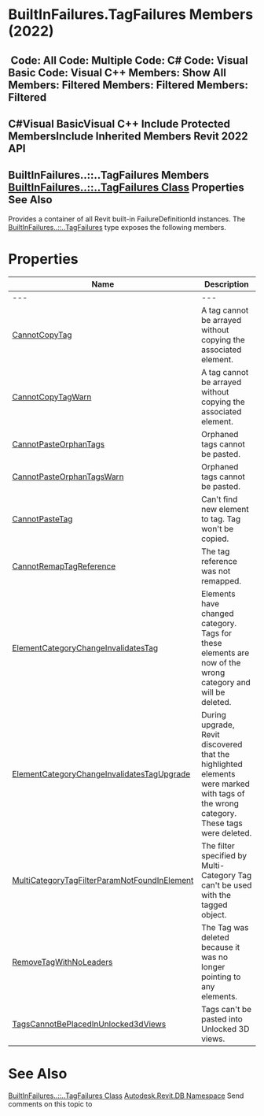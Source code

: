 # BuiltInFailures.TagFailures Members (2022)

﻿
 Code: All Code: Multiple Code: C# Code: Visual Basic Code: Visual C++  Members: Show All Members: Filtered Members: Filtered Members: Filtered   
---  
C#Visual BasicVisual C++
Include Protected MembersInclude Inherited Members
Revit 2022 API  
---  
BuiltInFailures..::..TagFailures Members  
[BuiltInFailures..::..TagFailures Class](466bf4b7-571e-a718-4900-965e2569d60b.md "BuiltInFailures.TagFailures Class") Properties See Also  
---  
Provides a container of all Revit built-in FailureDefinitionId instances.
The [BuiltInFailures..::..TagFailures](466bf4b7-571e-a718-4900-965e2569d60b.md "BuiltInFailures.TagFailures Class") type exposes the following members.
# Properties
| Name | Description |
| --- | --- |
| --- | --- | --- |
| [CannotCopyTag](3e103cf0-3d07-5cab-ba6e-0d122f14ce35.md "CannotCopyTag Property") | A tag cannot be arrayed without copying the associated element. |
| [CannotCopyTagWarn](4663a29e-119d-76b9-b03b-c8ab608e9934.md "CannotCopyTagWarn Property") | A tag cannot be arrayed without copying the associated element. |
| [CannotPasteOrphanTags](8425a58a-7d90-e6ae-390c-12890da1a0b3.md "CannotPasteOrphanTags Property") | Orphaned tags cannot be pasted. |
| [CannotPasteOrphanTagsWarn](c1bf6d7e-f149-ed40-abd3-0d4fd4a95487.md "CannotPasteOrphanTagsWarn Property") | Orphaned tags cannot be pasted. |
| [CannotPasteTag](f3f88df0-4273-3f9e-f22a-7d31ececdc93.md "CannotPasteTag Property") | Can't find new element to tag. Tag won't be copied. |
| [CannotRemapTagReference](0555e60e-4c72-e9f2-3858-5ea0185628d3.md "CannotRemapTagReference Property") | The tag reference was not remapped. |
| [ElementCategoryChangeInvalidatesTag](711684e8-a474-e586-2251-36b566f7c5af.md "ElementCategoryChangeInvalidatesTag Property") | Elements have changed category. Tags for these elements are now of the wrong category and will be deleted. |
| [ElementCategoryChangeInvalidatesTagUpgrade](e85b6ebc-adac-491b-df75-77b9ca37e46b.md "ElementCategoryChangeInvalidatesTagUpgrade Property") | During upgrade, Revit discovered that the highlighted elements were marked with tags of the wrong category. These tags were deleted. |
| [MultiCategoryTagFilterParamNotFoundInElement](a1b68627-b727-adee-a565-988d0c537632.md "MultiCategoryTagFilterParamNotFoundInElement Property") | The filter specified by Multi-Category Tag can't be used with the tagged object. |
| [RemoveTagWithNoLeaders](78007e5c-96bc-668f-eee9-c39a003725bf.md "RemoveTagWithNoLeaders Property") | The Tag was deleted because it was no longer pointing to any elements. |
| [TagsCannotBePlacedInUnlocked3dViews](a6f11e8e-144c-0b91-f45d-012a6074f757.md "TagsCannotBePlacedInUnlocked3dViews Property") | Tags can't be pasted into Unlocked 3D views. |

# See Also
[BuiltInFailures..::..TagFailures Class](466bf4b7-571e-a718-4900-965e2569d60b.md "BuiltInFailures.TagFailures Class")
[Autodesk.Revit.DB Namespace](87546ba7-461b-c646-cbb1-2cb8f5bff8b2.md "Autodesk.Revit.DB Namespace")
Send comments on this topic to 